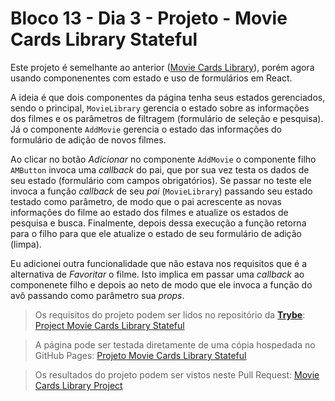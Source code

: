 # Bloco 13 - Dia 3 - Projeto - Movie Cards Library Stateful

Este projeto é semelhante ao anterior ([Movie Cards Library](https://github.com/tiagosathler/trybe-exercises/tree/master/front-end/bloco-11-introducao-a-react/dia-3-projeto-movie-cards-library)), porém agora usando componenentes com estado e uso de formulários em React. 

A ideia é que dois componentes da página tenha seus estados gerenciados, sendo o principal, `MovieLibrary` gerencia o estado sobre as informações dos filmes e os parâmetros de filtragem (formulário de seleção e pesquisa). Já o componente `AddMovie` gerencia o estado das informações do formulário de adição de novos filmes. 

Ao clicar no botão *Adicionar* no componente `AddMovie` o componente filho `AMButton` invoca uma *callback* do pai, que por sua vez testa os dados de seu estado (formulário com campos obrigatórios). Se passar no teste ele invoca a função *callback* de seu *pai* (`MovieLibrary`) passando seu estado testado como parâmetro, de modo que o pai acrescente as novas informações do filme ao estado dos filmes e atualize os estados de pesquisa e busca. Finalmente, depois dessa execução a função retorna para o filho para que ele atualize o estado de seu formulário de adição (limpa).

Eu adicionei outra funcionalidade que não estava nos requisitos que é a alternativa de *Favoritar* o filme. Isto implica em passar uma *callback* ao componenete filho e depois ao neto de modo que ele invoca a função do avô passando como parâmetro sua *props*.

> Os requisitos do projeto podem ser lidos no repositório da [__Trybe__](https://www.betrybe.com/): [Project Movie Cards Library Stateful](https://github.com/tryber/sd-014-a-project-movie-cards-library-stateful)

> A página pode ser testada diretamente de uma cópia hospedada no GitHub Pages: [Projeto Movie Cards Library Stateful](https://tiagosathler.github.io/projects/movie-cards-library-stateful/index.html)

> Os resultados do projeto podem ser vistos neste Pull Request: [Movie Cards Library Project](https://github.com/tryber/sd-014-a-project-movie-cards-library-stateful/pull/24)

![]()